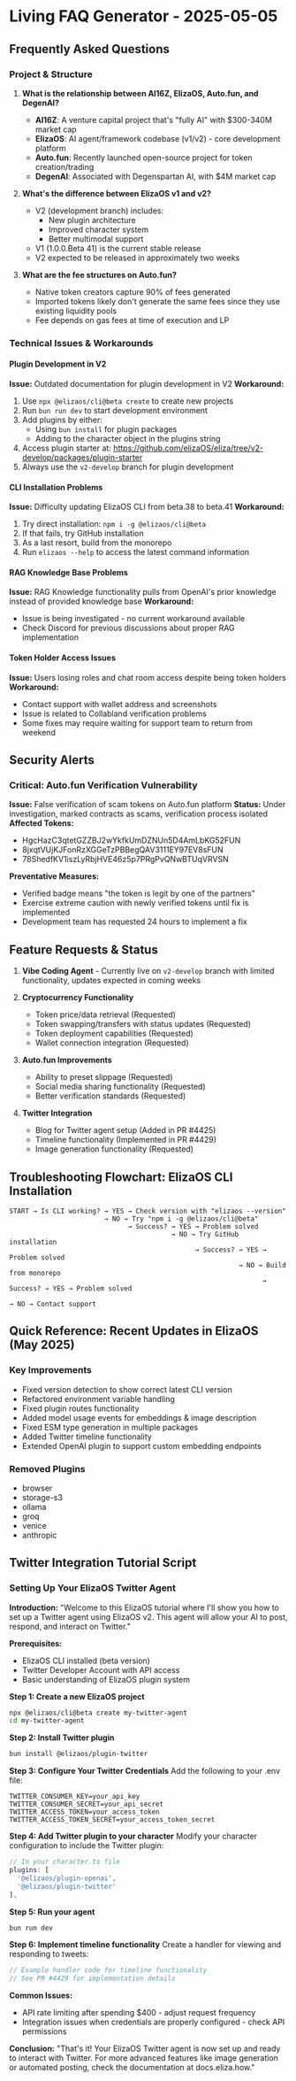 # Living FAQ Generator - 2025-05-05

## Frequently Asked Questions

### Project & Structure

1. **What is the relationship between AI16Z, ElizaOS, Auto.fun, and DegenAI?**
   - **AI16Z**: A venture capital project that's "fully AI" with $300-340M market cap
   - **ElizaOS**: AI agent/framework codebase (v1/v2) - core development platform
   - **Auto.fun**: Recently launched open-source project for token creation/trading
   - **DegenAI**: Associated with Degenspartan AI, with $4M market cap

2. **What's the difference between ElizaOS v1 and v2?**
   - V2 (development branch) includes:
     - New plugin architecture
     - Improved character system
     - Better multimodal support
   - V1 (1.0.0.Beta 41) is the current stable release
   - V2 expected to be released in approximately two weeks

3. **What are the fee structures on Auto.fun?**
   - Native token creators capture 90% of fees generated
   - Imported tokens likely don't generate the same fees since they use existing liquidity pools
   - Fee depends on gas fees at time of execution and LP

### Technical Issues & Workarounds

#### Plugin Development in V2

**Issue:** Outdated documentation for plugin development in V2
**Workaround:**
1. Use `npx @elizaos/cli@beta create` to create new projects
2. Run `bun run dev` to start development environment
3. Add plugins by either:
   - Using `bun install` for plugin packages
   - Adding to the character object in the plugins string
4. Access plugin starter at: https://github.com/elizaOS/eliza/tree/v2-develop/packages/plugin-starter
5. Always use the `v2-develop` branch for plugin development

#### CLI Installation Problems

**Issue:** Difficulty updating ElizaOS CLI from beta.38 to beta.41
**Workaround:**
1. Try direct installation: `npm i -g @elizaos/cli@beta`
2. If that fails, try GitHub installation
3. As a last resort, build from the monorepo
4. Run `elizaos --help` to access the latest command information

#### RAG Knowledge Base Problems

**Issue:** RAG Knowledge functionality pulls from OpenAI's prior knowledge instead of provided knowledge base
**Workaround:** 
- Issue is being investigated - no current workaround available
- Check Discord for previous discussions about proper RAG implementation

#### Token Holder Access Issues

**Issue:** Users losing roles and chat room access despite being token holders
**Workaround:**
- Contact support with wallet address and screenshots
- Issue is related to Collabland verification problems
- Some fixes may require waiting for support team to return from weekend

## Security Alerts

### Critical: Auto.fun Verification Vulnerability

**Issue:** False verification of scam tokens on Auto.fun platform
**Status:** Under investigation, marked contracts as scams, verification process isolated
**Affected Tokens:** 
- HgcHazC3qtetGZZBJ2wYkfkUmDZNUn5D4AmLbKG52FUN
- 8jxqtVUjKJFonRzXGGeTzPBBegQAV3111EY97EV8sFUN
- 78ShedfKV1iszLyRbjHVE46z5p7PRgPvQNwBTUqVRVSN

**Preventative Measures:**
- Verified badge means "the token is legit by one of the partners"
- Exercise extreme caution with newly verified tokens until fix is implemented
- Development team has requested 24 hours to implement a fix

## Feature Requests & Status

1. **Vibe Coding Agent** - Currently live on `v2-develop` branch with limited functionality, updates expected in coming weeks

2. **Cryptocurrency Functionality**
   - Token price/data retrieval (Requested)
   - Token swapping/transfers with status updates (Requested)
   - Token deployment capabilities (Requested)
   - Wallet connection integration (Requested)

3. **Auto.fun Improvements**
   - Ability to preset slippage (Requested)
   - Social media sharing functionality (Requested)
   - Better verification standards (Requested)

4. **Twitter Integration**
   - Blog for Twitter agent setup (Added in PR #4425)
   - Timeline functionality (Implemented in PR #4429)
   - Image generation functionality (Requested)

## Troubleshooting Flowchart: ElizaOS CLI Installation

```
START → Is CLI working? → YES → Check version with "elizaos --version"
                        → NO → Try "npm i -g @elizaos/cli@beta"
                              → Success? → YES → Problem solved
                                         → NO → Try GitHub installation
                                               → Success? → YES → Problem solved
                                                          → NO → Build from monorepo
                                                                → Success? → YES → Problem solved
                                                                           → NO → Contact support
```

## Quick Reference: Recent Updates in ElizaOS (May 2025)

### Key Improvements
- Fixed version detection to show correct latest CLI version
- Refactored environment variable handling
- Fixed plugin routes functionality
- Added model usage events for embeddings & image description
- Fixed ESM type generation in multiple packages
- Added Twitter timeline functionality
- Extended OpenAI plugin to support custom embedding endpoints

### Removed Plugins
- browser
- storage-s3 
- ollama
- groq
- venice
- anthropic

## Twitter Integration Tutorial Script

### Setting Up Your ElizaOS Twitter Agent

**Introduction:**
"Welcome to this ElizaOS tutorial where I'll show you how to set up a Twitter agent using ElizaOS v2. This agent will allow your AI to post, respond, and interact on Twitter."

**Prerequisites:**
- ElizaOS CLI installed (beta version)
- Twitter Developer Account with API access
- Basic understanding of ElizaOS plugin system

**Step 1: Create a new ElizaOS project**
```bash
npx @elizaos/cli@beta create my-twitter-agent
cd my-twitter-agent
```

**Step 2: Install Twitter plugin**
```bash
bun install @elizaos/plugin-twitter
```

**Step 3: Configure Your Twitter Credentials**
Add the following to your .env file:
```
TWITTER_CONSUMER_KEY=your_api_key
TWITTER_CONSUMER_SECRET=your_api_secret
TWITTER_ACCESS_TOKEN=your_access_token
TWITTER_ACCESS_TOKEN_SECRET=your_access_token_secret
```

**Step 4: Add Twitter plugin to your character**
Modify your character configuration to include the Twitter plugin:
```javascript
// In your character.ts file
plugins: [
  '@elizaos/plugin-openai',
  '@elizaos/plugin-twitter'
],
```

**Step 5: Run your agent**
```bash
bun run dev
```

**Step 6: Implement timeline functionality**
Create a handler for viewing and responding to tweets:
```javascript
// Example handler code for timeline functionality
// See PR #4429 for implementation details
```

**Common Issues:**
- API rate limiting after spending $400 - adjust request frequency
- Integration issues when credentials are properly configured - check API permissions

**Conclusion:**
"That's it! Your ElizaOS Twitter agent is now set up and ready to interact with Twitter. For more advanced features like image generation or automated posting, check the documentation at docs.eliza.how."